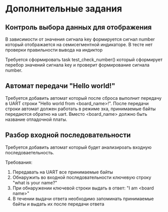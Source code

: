 # Дополнительные задания

## Контроль выбора данных для отображения 

В зависимости от значения сигнала key формируется сигнал number который отображается на семисегментной индикаторе. В тесте нет проверки правильности вывода на индиктор

Требуется сформировать task test_check_number() который сформирует перебор значений сигнала key и проверит формирование сигнала number. 


## Автомат передачи "Hello world!"

Требуется добавить автомат который после сброса выполнит передачу в UART строки "Hello world from <board_name>!". После передачи строки автомат должен работать в режиме эха, принимаемые байты передаются обратно на uart. Вместо <board_name> должно быть название отладочной платы.


## Разбор входной последовательности

Требуется добавить автомат который будет анализироать входную последоваетельность. 

Требования:
1. Передавать на UART все принимаемые байты
2. Обнаружить во входной последовательности ключевую строку "what is your name?"
3. При обнаружении ключевой строки выдать в ответ: "I am \<board name\>"
4. В течении выдачи ответа необходимо запоминать принимаемые байты и выдать их после передачи ответа

